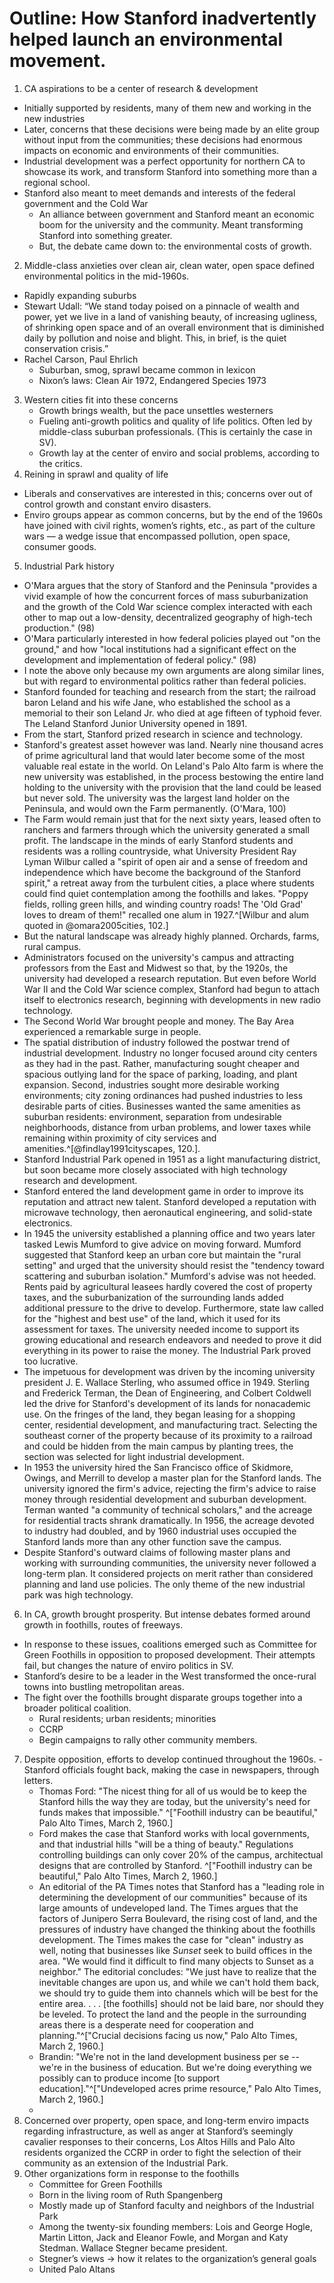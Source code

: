 # Outline: How Stanford inadvertently helped launch an environmental movement.

1. CA aspirations to be a center of research & development
  -	Initially supported by residents, many of them new and working in the new industries
  - Later, concerns that these decisions were being made by an elite group without input from the communities; these decisions had enormous impacts on economic and environments of their communities.
  -	Industrial development was a perfect opportunity for northern CA to showcase its work, and transform Stanford into something more than a regional school.
  -	Stanford also meant to meet demands and interests of the federal government and the Cold War
    -	An alliance between government and Stanford meant an economic boom for the university and the community. Meant transforming Stanford into something greater.
    -	But, the debate came down to: the environmental costs of growth.
2. Middle-class anxieties over clean air, clean water, open space defined environmental politics in the mid-1960s.
  -	Rapidly expanding suburbs
  -	Stewart Udall: “We stand today poised on a pinnacle of wealth and power, yet we live in a land of vanishing beauty, of increasing ugliness, of shrinking open space and of an overall environment that is diminished daily by pollution and noise and blight. This, in brief, is the quiet conservation crisis.”
  -	Rachel Carson, Paul Ehrlich
	-	Suburban, smog, sprawl became common in lexicon
	-	Nixon’s laws: Clean Air 1972, Endangered Species 1973
3. Western cities fit into these concerns
	- Growth brings wealth, but the pace unsettles westerners
	- Fueling anti-growth politics and quality of life politics. Often led by middle-class suburban professionals. (This is certainly the case in SV).
	- Growth lay at the center of enviro and social problems, according to the critics.
4. Reining in sprawl and quality of life
  -	Liberals and conservatives are interested in this; concerns over out of control growth and constant enviro disasters.
  -	Enviro groups appear as common concerns, but by the end of the 1960s have joined with civil rights, women’s rights, etc., as part of the culture wars
  — a wedge issue that encompassed pollution, open space, consumer goods.
5. Industrial Park history
  - O'Mara argues that the story of Stanford and the Peninsula "provides a vivid example of how the concurrent forces of mass suburbanization and the growth of the Cold War science complex interacted with each other to map out a low-density, decentralized geography of high-tech production." (98)
  - O'Mara particularly interested in how federal policies played out "on the ground," and how "local institutions had a significant effect on the development and implementation of federal policy." (98)
  - I note the above only because my own arguments are along similar lines, but with regard to environmental politics rather than federal policies.
  - Stanford founded for teaching and research from the start; the railroad baron Leland and his wife Jane, who established the school as a memorial to their son Leland Jr. who died at age fifteen of typhoid fever. The Leland Stanford Junior University opened in 1891.
  - From the start, Stanford prized research in science and technology.
  - Stanford's greatest asset however was land. Nearly nine thousand acres of prime agricultural land that would later become some of the most valuable real estate in the world. On Leland's Palo Alto farm is where the new university was established, in the process bestowing the entire land holding to the university with the provision that the land could be leased but never sold.  The university was the largest land holder on the Peninsula, and would own the Farm permanently. (O'Mara, 100)
  - The Farm would remain just that for the next sixty years, leased often to ranchers and farmers through which the university generated a small profit.  The landscape in the minds of early Stanford students and residents was a rolling countryside, what University President Ray Lyman Wilbur called a "spirit of open air and a sense of freedom and independence which have become the background of the Stanford spirit," a retreat away from the turbulent cities, a place where students could find quiet contemplation among the foothills and lakes. "Poppy fields, rolling green hills, and winding country roads! The 'Old Grad' loves to dream of them!" recalled one alum in 1927.^[Wilbur and alum quoted in @omara2005cities, 102.]
  - But the natural landscape was already highly planned. Orchards, farms, rural campus.
  - Administrators focused on the university's campus and attracting professors from the East and Midwest so that, by the 1920s, the university had developed a research reputation. But even before World War II and the Cold War science complex, Stanford had begun to attach itself to electronics research, beginning with developments in new radio technology.
  - The Second World War brought people and money. The Bay Area experienced a remarkable surge in people.
  - The spatial distribution of industry followed the postwar trend of industrial development. Industry no longer focused around city centers as they had in the past. Rather, manufacturing sought cheaper and spacious outlying land for the space of parking, loading, and plant expansion. Second, industries sought more desirable working environments; city zoning ordinances had pushed industries to less desirable parts of cities. Businesses wanted the same amenities as suburban residents: environment, separation from undesirable neighborhoods, distance from urban problems, and lower taxes while remaining within proximity of city services and amenities.^[@findlay1991cityscapes, 120.].
  - Stanford Industrial Park opened in 1951 as a light manufacturing district, but soon became more closely associated with high technology research and development.
  - Stanford entered the land development game in order to improve its reputation and attract new talent. Stanford developed a reputation with microwave technology, then aeronautical engineering, and solid-state electronics.
  - In 1945 the university established a planning office and two years later tasked Lewis Mumford to give advice on moving forward. Mumford suggested that Stanford keep an urban core but maintain the "rural setting" and urged that the university should resist the "tendency toward scattering and suburban isolation." Mumford's advise was not heeded. Rents paid by agricultural leasees hardly covered the cost of property taxes, and the suburbanization of the surrounding lands added additional pressure to the drive to develop. Furthermore, state law called for the "highest and best use" of the land, which it used for its assessment for taxes. The university needed income to support its growing educational and research endeavors and needed to prove it did everything in its power to raise the money. The Industrial Park proved too lucrative.
  - The impetuous for development was driven by the incoming university president J. E. Wallace Sterling, who assumed office in 1949. Sterling and Frederick Terman, the Dean of Engineering, and Colbert Coldwell led the drive for Stanford's development of its lands for nonacademic use. On the fringes of the land, they began leasing for a shopping center, residential development, and manufacturing tract. Selecting the southeast corner of the property because of its proximity to a railroad and could be hidden from the main campus by planting trees, the section was selected for light industrial development. 
  - In 1953 the university hired the San Francisco office of Skidmore, Owings, and Merrill to develop a master plan for the Stanford lands.  The university ignored the firm's advice, rejecting the firm's advice to raise money through residential development and suburban development. Terman wanted "a community of technical scholars," and the acreage for residential tracts shrank dramatically. In 1956, the acreage devoted to industry had doubled, and by 1960 industrial uses occupied the Stanford lands more than any other function save the campus. 
  - Despite Stanford's outward claims of following master plans and working with surrounding communities, the university never followed a long-term plan. It considered projects on merit rather than considered planning and land use policies. The only theme of the new industrial park was high technology.
6. In CA, growth brought prosperity. But intense debates formed around growth in foothills, routes of freeways.
  - In response to these issues, coalitions emerged such as Committee for Green Foothills in opposition to proposed development. Their attempts fail, but changes the nature of enviro politics in SV.
  -	Stanford’s desire to be a leader in the West transformed the once-rural towns into bustling metropolitan areas.
  -	The fight over the foothills brought disparate groups together into a broader political coalition.
    -	Rural residents; urban residents; minorities
	  -	CCRP
	  -	Begin campaigns to rally other community members.
7. Despite opposition, efforts to develop continued throughout the 1960s.  -	Stanford officials fought back, making the case in newspapers, through letters.
	- Thomas Ford: "The nicest thing for all of us would be to keep the Stanford hills the way they are today, but the university's need for funds makes that impossible." ^["Foothill industry can be beautiful," Palo Alto Times, March 2, 1960.]
	- Ford makes the case that Stanford works with local governments, and that industrial hills "will be a thing of beauty." Regulations controlling buildings can only cover 20% of the campus, architectual designs that are controlled by Stanford. ^["Foothill industry can be beautiful," Palo Alto Times, March 2, 1960.]
	- An editorial of the PA Times notes that Stanford has a "leading role in determining the development of our communities" because of its large amounts of undeveloped land. The Times argues that the factors of Junipero Serra Boulevard, the rising cost of land, and the pressures of industry have changed the thinking about the foothills development. The Times makes the case for "clean" industry as well, noting that businesses like *Sunset* seek to build offices in the area. "We would find it difficult to find many objects to Sunset as a neighbor." The editorial concludes: "We just have to realize that the inevitable changes are upon us, and while we can't hold them back, we should try to guide them into channels which will be best for the entire area. . . . [the foothills] should not be laid bare, nor should they be leveled. To protect the land and the people in the surrounding areas there is a desperate need for cooperation and planning."^["Crucial decisions facing us now," Palo Alto Times, March 2, 1960.] 
	- Brandin: "We're not in the land development business per se -- we're in the business of education. But we're doing everything we possibly can to produce income [to support education]."^["Undeveloped acres prime resource," Palo Alto Times, March 2, 1960.]
	- 
8. Concerned over property, open space, and long-term enviro impacts regarding infrastructure, as well as anger at Stanford’s seemingly cavalier responses to their concerns, Los Altos Hills and Palo Alto residents organized the CCRP in order to fight the selection of their community as an extension of the Industrial Park.
9. Other organizations form in response to the foothills
	-	Committee for Green Foothills
	  -	Born in the living room of Ruth Spangenberg
	  -	Mostly made up of Stanford faculty and neighbors of the Industrial Park
    -	Among the twenty-six founding members: Lois and George Hogle, Martin Litton, Jack and Eleanor Fowle, and Morgan and Katy Stedman. Wallace Stegner became president.
      -	Stegner’s views → how it relates to the organization’s general goals
	-	United Palo Altans


